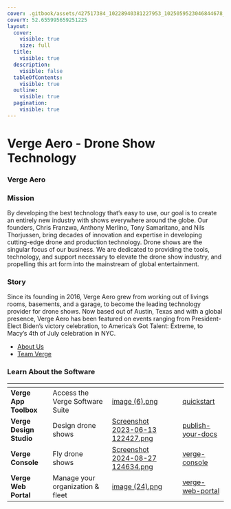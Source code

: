 ```yaml
---
cover: .gitbook/assets/427517384_10228940381227953_1025059523046844678_n.jpg
coverY: 52.655995659251225
layout:
  cover:
    visible: true
    size: full
  title:
    visible: true
  description:
    visible: false
  tableOfContents:
    visible: true
  outline:
    visible: true
  pagination:
    visible: true
---
```


# Verge Aero - Drone Show Technology

### Verge Aero

### Mission

By developing the best technology that’s easy to use, our goal is to create an entirely new industry with shows everywhere around the globe. Our founders, Chris Franzwa, Anthony Merlino, Tony Samaritano, and Nils Thorjussen, bring decades of innovation and expertise in developing cutting-edge drone and production technology. Drone shows are the singular focus of our business. We are dedicated to providing the tools, technology, and support necessary to elevate the drone show industry, and propelling this art form into the mainstream of global entertainment.

### Story

Since its founding in 2016, Verge Aero grew from working out of livings rooms, basements, and a garage, to become the leading technology provider for drone shows. Now based out of Austin, Texas and with a global presence, Verge Aero has been featured on events ranging from President-Elect Biden’s victory celebration, to America’s Got Talent: Extreme, to Macy’s 4th of July celebration in NYC.

* [About Us](https://www.verge.aero/about)
* [Team Verge](https://wiki.droneshow.software/wiki/Team_Verge)

### Learn About the Software

<table data-view="cards"><thead><tr><th></th><th></th><th data-hidden data-card-cover data-type="files"></th><th data-hidden></th><th data-hidden data-card-target data-type="content-ref"></th></tr></thead><tbody><tr><td><strong>Verge App Toolbox</strong></td><td>Access the Verge Software Suite</td><td><a href=".gitbook/assets/image (6).png">image (6).png</a></td><td></td><td><a href="drone-show-software/quickstart/">quickstart</a></td></tr><tr><td><strong>Verge Design Studio</strong></td><td>Design drone shows</td><td><a href=".gitbook/assets/Screenshot 2023-06-13 122427.png">Screenshot 2023-06-13 122427.png</a></td><td></td><td><a href="drone-show-software/publish-your-docs/">publish-your-docs</a></td></tr><tr><td><strong>Verge Console</strong></td><td>Fly drone shows</td><td><a href=".gitbook/assets/Screenshot 2024-08-27 124634.png">Screenshot 2024-08-27 124634.png</a></td><td></td><td><a href="drone-show-software/verge-console/">verge-console</a></td></tr><tr><td><strong>Verge Web Portal</strong></td><td>Manage your organization &#x26; fleet</td><td><a href=".gitbook/assets/image (24).png">image (24).png</a></td><td></td><td><a href="drone-show-software/verge-web-portal/">verge-web-portal</a></td></tr></tbody></table>
